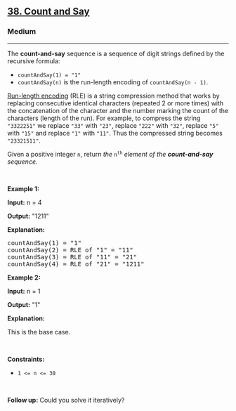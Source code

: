 <h2><a href="https://leetcode.com/problems/count-and-say/?envType=problem-list-v2&envId=2w1jhwl5">38. Count and Say</a></h2><h3>Medium</h3><hr><p>The <strong>count-and-say</strong> sequence is a sequence of digit strings defined by the recursive formula:</p>

<ul>
	<li><code>countAndSay(1) = &quot;1&quot;</code></li>
	<li><code>countAndSay(n)</code> is the run-length encoding of <code>countAndSay(n - 1)</code>.</li>
</ul>

<p><a href="http://en.wikipedia.org/wiki/Run-length_encoding" target="_blank">Run-length encoding</a> (RLE) is a string compression method that works by replacing consecutive identical characters (repeated 2 or more times) with the concatenation of the character and the number marking the count of the characters (length of the run). For example, to compress the string <code>&quot;3322251&quot;</code> we replace <code>&quot;33&quot;</code> with <code>&quot;23&quot;</code>, replace <code>&quot;222&quot;</code> with <code>&quot;32&quot;</code>, replace <code>&quot;5&quot;</code> with <code>&quot;15&quot;</code> and replace <code>&quot;1&quot;</code> with <code>&quot;11&quot;</code>. Thus the compressed string becomes <code>&quot;23321511&quot;</code>.</p>

<p>Given a positive integer <code>n</code>, return <em>the </em><code>n<sup>th</sup></code><em> element of the <strong>count-and-say</strong> sequence</em>.</p>

<p>&nbsp;</p>
<p><strong class="example">Example 1:</strong></p>

<div class="example-block">
<p><strong>Input:</strong> <span class="example-io">n = 4</span></p>

<p><strong>Output:</strong> <span class="example-io">&quot;1211&quot;</span></p>

<p><strong>Explanation:</strong></p>

<pre>
countAndSay(1) = &quot;1&quot;
countAndSay(2) = RLE of &quot;1&quot; = &quot;11&quot;
countAndSay(3) = RLE of &quot;11&quot; = &quot;21&quot;
countAndSay(4) = RLE of &quot;21&quot; = &quot;1211&quot;
</pre>
</div>

<p><strong class="example">Example 2:</strong></p>

<div class="example-block">
<p><strong>Input:</strong> <span class="example-io">n = 1</span></p>

<p><strong>Output:</strong> <span class="example-io">&quot;1&quot;</span></p>

<p><strong>Explanation:</strong></p>

<p>This is the base case.</p>
</div>

<p>&nbsp;</p>
<p><strong>Constraints:</strong></p>

<ul>
	<li><code>1 &lt;= n &lt;= 30</code></li>
</ul>

<p>&nbsp;</p>
<strong>Follow up:</strong> Could you solve it iteratively?